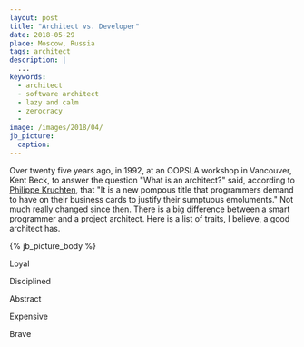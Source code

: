```yaml
---
layout: post
title: "Architect vs. Developer"
date: 2018-05-29
place: Moscow, Russia
tags: architect
description: |
  ...
keywords:
  - architect
  - software architect
  - lazy and calm
  - zerocracy
  -
image: /images/2018/04/
jb_picture:
  caption:
---
```


Over twenty five years ago, in 1992, at an OOPSLA workshop in Vancouver,
Kent Beck, to answer the question
"What is an architect?" said, according to [Philippe Kruchten](https://www.sciencedirect.com/science/article/pii/S0164121208002057),
that "It is a new pompous title that programmers demand to have on their business cards
to justify their sumptuous emoluments."
Not much really changed since then.
There is a big difference between a smart programmer and a project architect.
Here is a list of traits, I believe, a good architect has.

<!--more-->

{% jb_picture_body %}

Loyal

Disciplined

Abstract

Expensive

Brave


